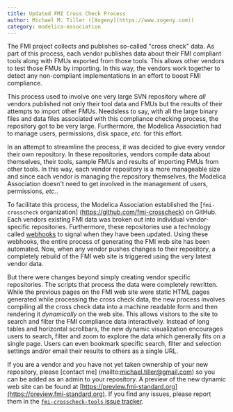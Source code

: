 ```yaml
---
title: Updated FMI Cross Check Process 
author: Michael M. Tiller ([Xogeny](https://www.xogeny.com))
category: modelica-association
---
```


The FMI project collects and publishes so-called "cross check" data.  As part of this process, each vendor
publishes data about their FMI compliant tools along with FMUs exported from those tools.  This allows other
vendors to test those FMUs by importing.  In this way, the vendors work together to detect any non-compliant
implementations in an effort to boost FMI compliance.

This process used to involve one very large SVN repository where *all* vendors published not only their
tool data and FMUs but the results of their attempts to import other FMUs.  Needsless to say, with all
the large binary files and data files associated with this compliance checking process, the repository
got to be very large.  Furthermore, the Modelica Association had to manage users, permissions, disk
space, *etc.* for this effort.

In an attempt to streamline the process, it was decided to give every vendor their own repository.  In
these repositories, vendors compile data about themselves, their tools, sample FMUs and results of 
importing FMUs from other tools.  In this way, each vendor repository is a more manageable size and since
each vendor is managing the repository themselves, the Modelica Association doesn't need to get involved
in the management of users, permissions, *etc.*.

To facilitate this process, the Modelica Association established the [`fmi-crosscheck` organization]
(https://github.com/fmi-crosscheck) on GitHub.  Each vendors existing FMI data was broken out into
individual vendor-specific repositories.  Furthermore, these repositories use a technology called 
[webhooks](https://developer.github.com/webhooks/) to signal when they have been updated.  Using these
webhooks, the entire process of generating the FMI web site has been automated.  Now, when any vendor
pushes changes to their repository, a completely rebuild of the FMI web site is triggered using the very
latest vendor data.

But there were changes beyond simply creating vendor specific repositories.  The scripts that process
the data were completely rewritten.  While the previous pages on the FMI web site were static
HTML pages generated while processing the cross check data, the new process involves compiling all
the cross check data into a machine readable form and then rendering it *dynamically* on the web site.
This allows visitors to the site to search and filter the FMI compliance data interactively.  Instead of
long tables and horizontal scrollbars, the new dynamic visualization encourages users to search,
filter and zoom to explore the data which generally fits on a single page.  Users can even bookmark
specific search, filter and selection settings and/or email their results to others as a single URL.

If you are a vendor and you have not yet taken ownership of your new repository, please [contact me]
(mailto:michael.tiller@gmail.com) so you can be added as an admin to your repository.  A preview of
the new dynamic web site can be found at [https://preview.fmi-standard.org](https://preview.fmi-standard.org).
If you find any issues, please report them in the [`fmi-crosscheck-tools` issue tracker](https://github.com/modelica/fmi-crosscheck-tools/issues).
